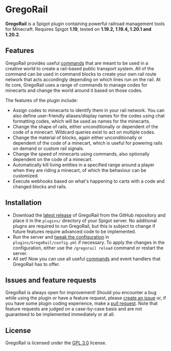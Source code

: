 # GregoRail

**GregoRail** is a Spigot plugin containing powerful railroad management tools for Minecraft. Requires Spigot **1.19**, tested on **1.19.2, 1.19.4, 1.20.1 and 1.20.2**.

## Features

GregoRail provides useful [commands](https://github.com/danae/gregorail/wiki/Commands) that are meant to be used in a creative world to create a rail-based public transport system. All of the command can be used in command blocks to create your own rail route network that acts accordingly depending on which lines run on the rail. At its core, GregoRail uses a range of commands to manage codes for minecarts and change the world around it based on those codes.

The features of the plugin include:

* Assign codes to minecarts to identify them in your rail network. You can also define user-friendly aliases/display names for the codes using chat formatting codes, which will be used as names for the minecarts.
* Change the shape of rails, either unconditionally or dependent of the code of a minecart. Wildcard queries exist to act on multiple codes.
* Change the material of blocks, again either unconditionally or dependent of the code of a minecart, which is useful for powering rails on demand or custom rail signals.
* Change the speed of minecarts using commands, also optionally dependent on the code of a minecart.
* Automatically kill living entities in a specified range around a player when they are riding a minecart, of which the behaviour can be customized.
* Execute webhooks based on what's happening to carts with a code and changed blocks and rails.

## Installation

* Download the [latest release](https://github.com/danae/gregorail/releases) of GregoRail from the GitHub repository and place it in the `plugins/` directory of your Spigot server. No additional plugns are required to run GregoRail, but this is subject to change if future features require advanced code to be implemented.
* Run the server and [tweak the configuration](https://github.com/danae/gregorail/wiki/Configuration) in `plugins/GregoRail/config.yml` if necessary. To apply the changes in the configuration, either use the `/gregorail reload` command or restart the server.
* All set! Now you can use all useful [commands](https://github.com/danae/gregorail/wiki/Commands) and event handlers that GregoRail has to offer.

## Issues and feature requests

GregoRail is always open for improvement! Should you encounter a bug while using the plugin or have a feature request, please [create an issue](https://github.com/danae/gregorail/issues) or, if you have some plugin coding experience, make a [pull request](https://github.com/danae/gregorail/pulls). Note that feature requests are judged on a case-by-case basis and are not guaranteed to be implemented immediately or at all.

## License

GregoRail is licensed under the [GPL 3.0](https://github.com/danae/gregorail/blob/master/LICENSE.txt) license.
